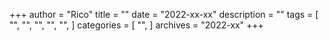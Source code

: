 +++
author = "Rico"
title = ""
date = "2022-xx-xx"
description = ""
tags = [
    "",
    "",
    "",
    "",
    "",
]
categories = [
    "",
]
archives = "2022-xx"
+++



